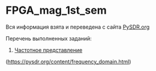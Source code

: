 # FPGA_mag_1st_sem

Вся информация взята и переведена с сайта [PySDR.org](https://pysdr.org/index.html)

Перечень выполненных заданий:

1. [Частотное представление](./Frequency_domain/Frequency_domain.ipynb) 

(https://pysdr.org/content/frequency_domain.html)

